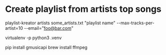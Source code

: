 # Create playlist from artists top songs

playlist-kreator artists some_artists.txt "playlist name" --max-tracks-per-artist=10 --email="foo@bar.com"

virtualenv -p python3 .venv

pip install gmusicapi
brew install ffmpeg